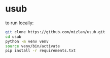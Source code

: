 # usub

to run locally:

```sh
git clone https://github.com/mizlan/usub.git
cd usub
python -m venv venv
source venv/bin/activate
pip install -r requirements.txt
```

